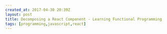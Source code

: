 ```yaml
---
created_at: 2017-04-30 20:39Z
layout: post
title: Decomposing a React Component - Learning Functional Programming with React
tags: [programming,javascript,react]
---
```



